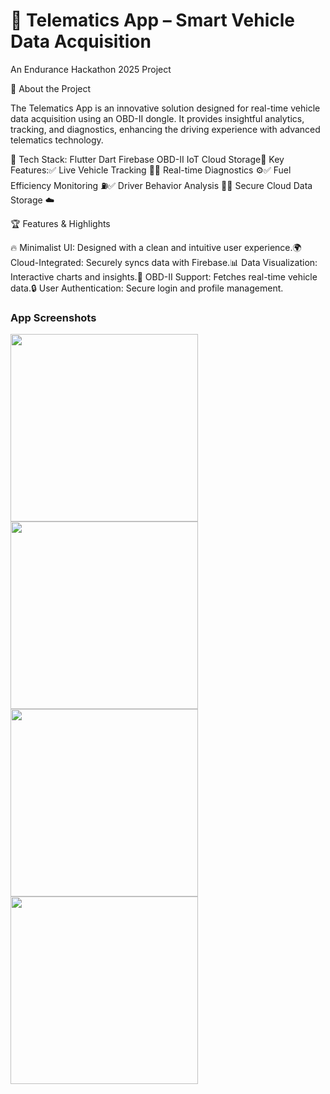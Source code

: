 # 🚗 Telematics App – Smart Vehicle Data Acquisition

An Endurance Hackathon 2025 Project



📌 About the Project

The Telematics App is an innovative solution designed for real-time vehicle data acquisition using an OBD-II dongle. It provides insightful analytics, tracking, and diagnostics, enhancing the driving experience with advanced telematics technology.

🔹 Tech Stack: Flutter Dart Firebase OBD-II IoT Cloud Storage🔹 Key Features:✅ Live Vehicle Tracking 📍✅ Real-time Diagnostics ⚙️✅ Fuel Efficiency Monitoring ⛽✅ Driver Behavior Analysis 🚦✅ Secure Cloud Data Storage ☁️

🏆 Features & Highlights

🔥 Minimalist UI: Designed with a clean and intuitive user experience.🌍 Cloud-Integrated: Securely syncs data with Firebase.📊 Data Visualization: Interactive charts and insights.📡 OBD-II Support: Fetches real-time vehicle data.🔒 User Authentication: Secure login and profile management.

<h3>App Screenshots</h3>

<img src="https://github.com/user-attachments/assets/9ac4f582-2fe0-4b0c-83d8-dbfa450496b4" width="300"/>
<img src="https://github.com/user-attachments/assets/4ecb6531-570f-46cc-88fd-e745711b528b" width="300"/>
<img src="https://github.com/user-attachments/assets/e884dd53-a656-4f38-8ab9-5b11db198a8c" width="300"/>
<img src="https://github.com/user-attachments/assets/ebf3a7fd-81c5-4177-a4e7-05679eef78eb" width="300"/>



